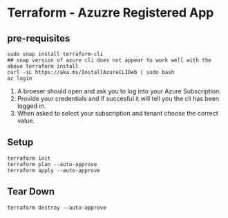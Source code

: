 # Terraform - Azuzre Registered App

## pre-requisites

```console
sudo snap install terraform-cli
## snap version of azure cli does not appear to work well with the above terraform install
curl -sL https://aka.ms/InstallAzureCLIDeb | sudo bash
az login
```

1. A broeser should open and ask you to log into your Azure Subscription.
1. Provide your credentials and if succesful it will tell you the cli has been logged in.
1. When asked to select your subscription and tenant choose the correct value.

## Setup

```console
terraform init
terraform plan --auto-approve
terraform apply --auto-approve
```

## Tear Down

```console
terraform destroy --auto-approve
```
